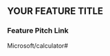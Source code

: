 <!--
STOP!!!

1. Do not continue with this pull request unless your approved feature pitch has
   moved into pre-production in https://github.com/Microsoft/calculator/projects/1.

2. Be sure you have reviewed the workflow for this repo:
   https://github.com/Microsoft/calculator-specs#workflow.

3. Make sure you've renamed your spec file to README.md, and that it's within a new subfolder
   under "active/".
-->

## YOUR FEATURE TITLE
<!-- Update with your feature title -->

### Feature Pitch Link
Microsoft/calculator#<featurePitchIssueNumber>
<!--
Change <featurePitchIssueNumber> to be the actual number of the Issue tracking the feature
pitch in the Calculator repo.
-->

